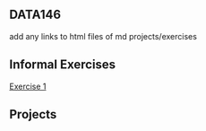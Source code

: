 ## DATA146
add any links to html files of md projects/exercises 

## Informal Exercises
 
[Exercise 1](https://jdr0bins0n.github.io/data146/Week1_Exercise.html)

## Projects

